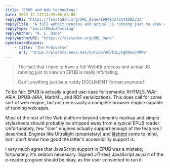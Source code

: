 ```yaml
---
title: "EPUB and Web technology"
date: 2022-12-11T14:29:06-08:00
replyURI: "https://fosstodon.org/@RL_Dane/109497272141002333"
replyTitle: "A full webkit process and actual JS running just to view an epub"
replyType: "SocialMediaPosting"
replyAuthor: "R. L. Dane"
replyAuthorURI: "https://fosstodon.org/@RL_Dane"
syndicatedCopies:
    - title: 'The Fediverse'
      url: 'https://pleroma.envs.net/notice/AQVk1LyhgR0eoo4MWe'
---
```

> The fact that I have to have a full WebKit process and actual JS running just to view an EPUB is really infuriating.
>
> Can't anything just be a ruddy DOCUMENT format anymore‽

To be fair: EPUB is actually a good use-case for semantic XHTML5,  WAI-ARIA, DPUB-ARIA, MathML, and RDF serializations. This does call for some sort of web engine,  but not necessarily a complete browser engine capable of running web apps.

Most of the rest of the Web platform beyond semantic markup and simple stylesheets should probably be stripped away from a typical EPUB reader. Unfortunately, few "slim" engines actually support enough of the features I described. Engines like Ultralight (proprietary) and [litehtml](https://github.com/litehtml/litehtml) come to mind, but I don't know how good the latter's accessibility support is.

I very much agree that JavaScript support in EPUB was a mistake; fortunately, it's seldom necessary. Signed JIT-less JavaScript as part of the e-reader program should be okay, as the user consented to run it.

